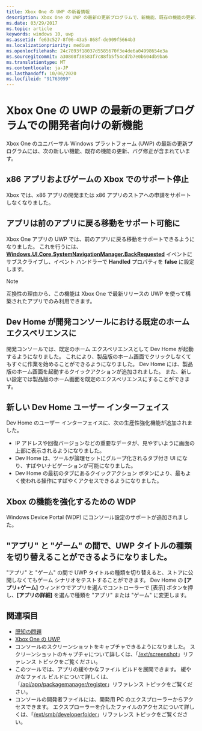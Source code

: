 ```yaml
---
title: Xbox One の UWP の新着情報
description: Xbox One の UWP の最新の更新プログラムで、新機能、既存の機能の更新、バグ修正をご覧ください。
ms.date: 03/29/2017
ms.topic: article
keywords: windows 10, uwp
ms.assetid: fe63c527-8f06-43a5-868f-de909f5664b3
ms.localizationpriority: medium
ms.openlocfilehash: 24c7893f18037d5585670f3e4de6a04998654e3a
ms.sourcegitcommit: a30808f38583f7c88fb5f54cd7b7e0b604db9ba6
ms.translationtype: MT
ms.contentlocale: ja-JP
ms.lasthandoff: 10/06/2020
ms.locfileid: "91763099"
---
```

# <a name="whats-new-for-developers-in-the-latest-update-of-uwp-on-xbox-one"></a>Xbox One の UWP の最新の更新プログラムでの開発者向けの新機能

Xbox One のユニバーサル Windows プラットフォーム (UWP) の最新の更新プログラムには、次の新しい機能、既存の機能の更新、バグ修正が含まれています。

## <a name="x86-apps-and-games-are-no-longer-supported-on-xbox"></a>x86 アプリおよびゲームの Xbox でのサポート停止  
Xbox では、x86 アプリの開発または x86 アプリのストアへの申請をサポートしなくなりました。

## <a name="apps-can-now-support-navigating-back-to-the-previous-app"></a>アプリは前のアプリに戻る移動をサポート可能に 
Xbox One アプリの UWP では、前のアプリに戻る移動をサポートできるようになりました。 これを行うには、[**Windows.UI.Core.SystemNavigationManager.BackRequested**](/uwp/api/Windows.UI.Core.SystemNavigationManager) イベントにサブスクライブし、イベント ハンドラーで **Handled** プロパティを **false** に設定します。

> [!NOTE]
> 互換性の理由から、この機能は Xbox One で最新リリースの UWP を使って構築されたアプリでのみ利用できます。 

## <a name="dev-home-is-now-the-default-home-experience-on-development-consoles"></a>Dev Home が開発コンソールにおける既定のホーム エクスペリエンスに
開発コンソールでは、既定のホーム エクスペリエンスとして Dev Home が起動するようになりました。 これにより、製品版のホーム画面でクリックしなくてもすぐに作業を始めることができるようになりました。 Dev Home には、製品版のホーム画面を起動するクイックアクションが追加されました。 また、新しい設定では製品版のホーム画面を既定のエクスペリエンスにすることができます。 

## <a name="new-dev-home-user-interface"></a>新しい Dev Home ユーザー インターフェイス
Dev Home のユーザー インターフェイスに、次の生産性強化機能が追加されました。
 - IP アドレスや回復バージョンなどの重要なデータが、見やすいように画面の上部に表示されるようになりました。 
 - Dev Home は、ツールが論理セットにグループ化されるタブ付き UI になり、すばやいナビゲーションが可能になりました。
 - Dev Home の最初のタブにあるクイックアクション ボタンにより、最もよく使われる操作にすばやくアクセスできるようになりました。 

## <a name="wdp-for-xbox-enhancements"></a>Xbox の機能を強化するための WDP
Windows Device Portal (WDP) にコンソール設定のサポートが追加されました。 

## <a name="you-can-now-switch-the-type-of-your-uwp-title-between-app-and-game"></a>"アプリ" と "ゲーム" の間で、UWP タイトルの種類を切り替えることができるようになりました。
"アプリ" と "ゲーム" の間で UWP タイトルの種類を切り替えると、ストアに公開しなくてもゲーム シナリオをテストすることができます。 Dev Home の **[アプリ+ゲーム]** ウィンドウでアプリを選んでコントローラーで [表示] ボタンを押し、**[アプリの詳細]** を選んで種類を "アプリ" または "ゲーム" に変更します。

## <a name="see-also"></a>関連項目
- [既知の問題](known-issues.md)
- [Xbox One の UWP](index.md)
 - コンソールのスクリーンショットをキャプチャできるようになりました。 スクリーンショットのキャプチャについて詳しくは、「[/ext/screenshot](wdp-media-capture-api.md)」リファレンス トピックをご覧ください。
 - このツールでは、アプリの緩やかなファイル ビルドを展開できます。 緩やかなファイル ビルドについて詳しくは、「[/api/app/packagemanager/register](wdp-loose-folder-register-api.md)」リファレンス トピックをご覧ください。
 - コンソールの開発者ファイルには、開発用 PC のエクスプローラーからアクセスできます。 エクスプローラーを介したファイルのアクセスについて詳しくは、「[/ext/smb/developerfolder](wdp-smb-api.md)」リファレンス トピックをご覧ください。
